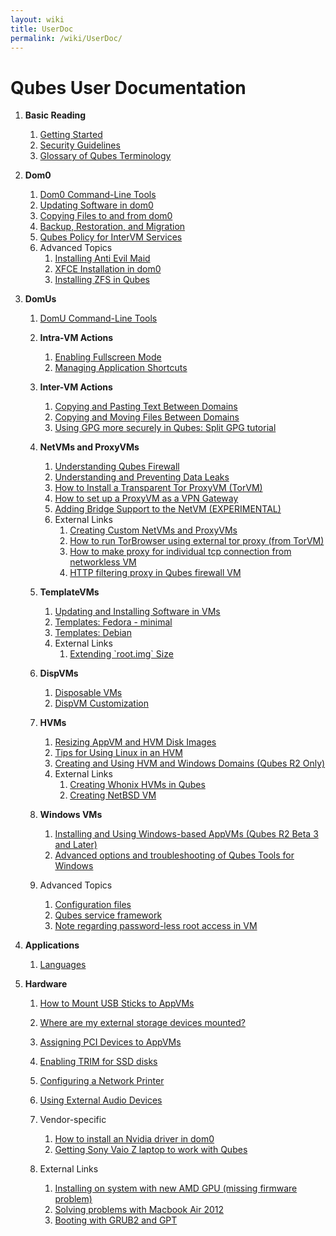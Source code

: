 ```yaml
---
layout: wiki
title: UserDoc
permalink: /wiki/UserDoc/
---
```


Qubes User Documentation
========================

1.  **Basic Reading**
    1.  [Getting Started](/wiki/GettingStarted)
    2.  [Security Guidelines](/wiki/SecurityGuidelines)
    3.  [Glossary of Qubes Terminology](/wiki/Glossary)

2.  **Dom0**
    1.  [Dom0 Command-Line Tools](/wiki/DomZeroTools)
    2.  [Updating Software in dom0](/wiki/SoftwareUpdateDom0)
    3.  [Copying Files to and from dom0](/wiki/CopyToDomZero)
    4.  [Backup, Restoration, and Migration](/wiki/BackupRestore)
    5.  [Qubes Policy for InterVM Services](/wiki/Qrexec#QubesServicesRPCpolicy)
    6.  Advanced Topics
        1.  [Installing Anti Evil Maid](/wiki/AntiEvilMaid)
        2.  [XFCE Installation in dom0](/wiki/UserDoc/XFCE)
        3.  [Installing ZFS in Qubes](/wiki/ZFS)

3.  **DomUs**
    1.  [DomU Command-Line Tools](/wiki/VmTools)
    2.  **Intra-VM Actions**
        1.  [Enabling Fullscreen Mode](/wiki/FullScreenMode)
        2.  [Managing Application Shortcuts](/wiki/ManagingAppVmShortcuts)

    3.  **Inter-VM Actions**
        1.  [Copying and Pasting Text Between Domains](/wiki/CopyPaste)
        2.  [Copying and Moving Files Between Domains](/wiki/CopyingFiles)
        3.  [Using GPG more securely in Qubes: Split GPG tutorial](/wiki/UserDoc/SplitGpg)

    4.  **NetVMs and ProxyVMs**
        1.  [Understanding Qubes Firewall](/wiki/QubesFirewall)
        2.  [Understanding and Preventing Data Leaks](/wiki/DataLeaks)
        3.  [How to Install a Transparent Tor ProxyVM (TorVM)](/wiki/UserDoc/TorVM)
        4.  [How to set up a ProxyVM as a VPN Gateway](/wiki/VPN)
        5.  [Adding Bridge Support to the NetVM (EXPERIMENTAL)](/wiki/NetworkBridgeSupport)
        6.  External Links
            1.  [​Creating Custom NetVMs and ProxyVMs](http://theinvisiblethings.blogspot.com/2011/09/playing-with-qubes-networking-for-fun.html)
            2.  [​How to run TorBrowser using external tor proxy (from TorVM)](https://groups.google.com/group/qubes-devel/msg/34f67194d3422bfa)
            3.  [​How to make proxy for individual tcp connection from networkless VM](https://groups.google.com/group/qubes-devel/msg/4ca950ab6d7cd11a)
            4.  [​HTTP filtering proxy in Qubes firewall VM](https://groups.google.com/group/qubes-devel/browse_thread/thread/5252bc3f6ed4b43e/d881deb5afaa2a6c#39c95d63fccca12b)

    5.  **TemplateVMs**
        1.  [Updating and Installing Software in VMs](/wiki/SoftwareUpdateVM)
        2.  [Templates: Fedora - minimal](/wiki/Templates/FedoraMinimal)
        3.  [Templates: Debian](/wiki/Templates/Debian)
        4.  External Links
            1.  [​Extending \`root.img\` Size](https://groups.google.com/group/qubes-devel/msg/9d1ac581236ca9b4)

    6.  **DispVMs**
        1.  [Disposable VMs](/wiki/DisposableVms)
        2.  [DispVM Customization](/wiki/UserDoc/DispVMCustomization)

    7.  **HVMs**
        1.  [Resizing AppVM and HVM Disk Images](/wiki/ResizeDiskImage)
        2.  [Tips for Using Linux in an HVM](/wiki/LinuxHVMTips)
        3.  [Creating and Using HVM and Windows Domains (Qubes R2 Only)](/wiki/HvmCreate)
        4.  External Links
            1.  [​Creating Whonix HVMs in Qubes](https://www.whonix.org/wiki/Qubes)
            2.  [​Creating NetBSD VM](https://groups.google.com/group/qubes-devel/msg/4015c8900a813985)

    8.  **Windows VMs**
        1.  [Installing and Using Windows-based AppVMs (Qubes R2 Beta 3 and Later)](/wiki/WindowsAppVms)
        2.  [Advanced options and troubleshooting of Qubes Tools for Windows](/wiki/WindowsTools)

    9.  Advanced Topics
        1.  [Configuration files](/wiki/UserDoc/ConfigFiles)
        2.  [Qubes service framework](/wiki/QubesService)
        3.  [Note regarding password-less root access in VM](/wiki/VMSudo)

4.  **Applications**
    1.  [Languages](/wiki/LanguageLocalization)

5.  **Hardware**
    1.  [How to Mount USB Sticks to AppVMs](/wiki/StickMounting)
    2.  [Where are my external storage devices mounted?](/wiki/ExternalDeviceMountPoint)
    3.  [Assigning PCI Devices to AppVMs](/wiki/AssigningDevices)
    4.  [Enabling TRIM for SSD disks](/wiki/DiskTRIM)
    5.  [Configuring a Network Printer](/wiki/NetworkPrinter)
    6.  [Using External Audio Devices](/wiki/ExternalAudio)
    7.  Vendor-specific
        1.  [How to install an Nvidia driver in dom0](/wiki/InstallNvidiaDriver)
        2.  [Getting Sony Vaio Z laptop to work with Qubes](/wiki/SonyVaioTinkering)

    8.  External Links
        1.  [​Installing on system with new AMD GPU (missing firmware problem)](https://groups.google.com/group/qubes-devel/browse_thread/thread/e27a57b0eda62f76)
        2.  [​Solving problems with Macbook Air 2012](https://groups.google.com/group/qubes-devel/browse_thread/thread/b8b0d819d2a4fc39/d50a72449107ab21#8a9268c09d105e69)
        3.  [​Booting with GRUB2 and GPT](https://groups.google.com/group/qubes-devel/browse_thread/thread/e4ac093cabd37d2b/d5090c20d92c4128#d5090c20d92c4128)


